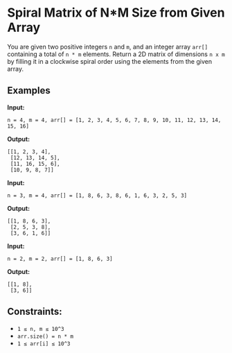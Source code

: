 # Spiral Matrix of N*M Size from Given Array

You are given two positive integers `n` and `m`, and an integer array `arr[]` containing a total of `n * m` elements. Return a 2D matrix of dimensions `n x m` by filling it in a clockwise spiral order using the elements from the given array.

## Examples

**Input:** 
```
n = 4, m = 4, arr[] = [1, 2, 3, 4, 5, 6, 7, 8, 9, 10, 11, 12, 13, 14, 15, 16]
```
**Output:** 
```
[[1, 2, 3, 4],
 [12, 13, 14, 5],
 [11, 16, 15, 6],
 [10, 9, 8, 7]]
```

**Input:** 
```
n = 3, m = 4, arr[] = [1, 8, 6, 3, 8, 6, 1, 6, 3, 2, 5, 3]
```
**Output:** 
```
[[1, 8, 6, 3],
 [2, 5, 3, 8],
 [3, 6, 1, 6]]
```

**Input:** 
```
n = 2, m = 2, arr[] = [1, 8, 6, 3]
```
**Output:** 
```
[[1, 8],
 [3, 6]]
```

## Constraints:
- `1 ≤ n, m ≤ 10^3`
- `arr.size() = n * m`
- `1 ≤ arr[i] ≤ 10^3`